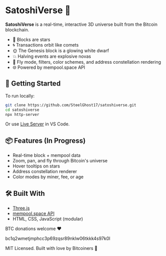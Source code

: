 # SatoshiVerse 🌌

**SatoshiVerse** is a real-time, interactive 3D universe built from the Bitcoin blockchain.

- 🌟 Blocks are stars
- 🌀 Transactions orbit like comets
- 🌞 The Genesis block is a glowing white dwarf
- 💥 Halving events are explosive novas
- 🧭 Fly mode, filters, color schemes, and address constellation rendering
- 🌐 Powered by mempool.space API

## 🔧 Getting Started

To run locally:

```bash
git clone https://github.com/SteelGhost17/satoshiverse.git
cd satoshiverse
npx http-server
```

Or use [Live Server](https://marketplace.visualstudio.com/items?itemName=ritwickdey.LiveServer) in VS Code.

## 📦 Features (In Progress)

- Real-time block + mempool data
- Zoom, pan, and fly through Bitcoin's universe
- Hover tooltips on stars
- Address constellation renderer
- Color modes by miner, fee, or age

## 🛠️ Built With

- [Three.js](https://threejs.org/)
- [mempool.space API](https://mempool.space/docs/api/)
- HTML, CSS, JavaScript (modular)

BTC donations welcome ❤

bc1q2wmetjmphcc3p69zqsr89nklw06tkkk4s97k0l

MIT Licensed. Built with love by Bitcoiners 🧡

